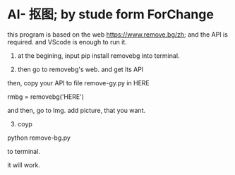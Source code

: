 # AI- 抠图; by stude form ForChange

this program is based on the web https://www.remove.bg/zh; and the API is required. and VScode is enough to run it. 

1. at the begining, input 
 pip install removebg
into terminal. 

2. then go to removebg's web. and get its API

then, copy your API to file remove-gy.py in HERE

  rmbg = removebg('HERE')

and then, go to Img. add picture, that you want. 

3. coyp 

python remove-bg.py

to terminal. 

it will work. 

